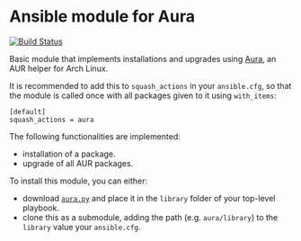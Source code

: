 # Ansible module for Aura

[![Build Status](https://travis-ci.org/AlexandreCarlton/ansible-aura.svg?branch=master)](https://travis-ci.org/AlexandreCarlton/ansible-aura)

Basic module that implements installations and upgrades using [Aura](https://github.com/aurapm/aura), an AUR helper for Arch Linux.

It is recommended to add this to `squash_actions` in your `ansible.cfg`, so that the module is called once with all packages given to it using `with_items`:

```
[default]
squash_actions = aura
```

The following functionalities are implemented:

 - installation of a package.
 - upgrade of all AUR packages.

To install this module, you can either:

 - download [`aura.py`](library/aura.py) and place it in the `library` folder of your top-level playbook.
 - clone this as a submodule, adding the path (e.g. `aura/library`) to the `library` value your `ansible.cfg`.
